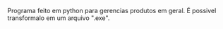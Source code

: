 Programa feito em python para gerencias produtos em geral.
É possivel transformalo em um arquivo ".exe".
